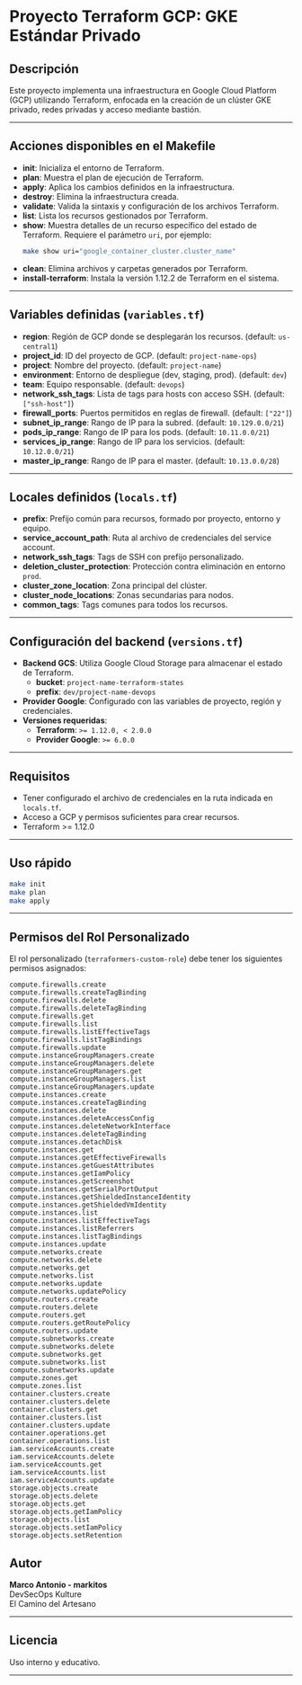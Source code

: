 # Proyecto Terraform GCP: GKE Estándar Privado


## Descripción
Este proyecto implementa una infraestructura en Google Cloud Platform (GCP) utilizando Terraform, enfocada en la creación de un clúster GKE privado, redes privadas y acceso mediante bastión.

---

## Acciones disponibles en el Makefile

- **init**: Inicializa el entorno de Terraform.
- **plan**: Muestra el plan de ejecución de Terraform.
- **apply**: Aplica los cambios definidos en la infraestructura.
- **destroy**: Elimina la infraestructura creada.
- **validate**: Valida la sintaxis y configuración de los archivos Terraform.
- **list**: Lista los recursos gestionados por Terraform.
- **show**: Muestra detalles de un recurso específico del estado de Terraform. Requiere el parámetro `uri`, por ejemplo:
  ```bash
  make show uri="google_container_cluster.cluster_name"
  ```
- **clean**: Elimina archivos y carpetas generados por Terraform.
- **install-terraform**: Instala la versión 1.12.2 de Terraform en el sistema.

---

## Variables definidas (`variables.tf`)

- **region**: Región de GCP donde se desplegarán los recursos. (default: `us-central1`)
- **project_id**: ID del proyecto de GCP. (default: `project-name-ops`)
- **project**: Nombre del proyecto. (default: `project-name`)
- **environment**: Entorno de despliegue (dev, staging, prod). (default: `dev`)
- **team**: Equipo responsable. (default: `devops`)
- **network_ssh_tags**: Lista de tags para hosts con acceso SSH. (default: `["ssh-host"]`)
- **firewall_ports**: Puertos permitidos en reglas de firewall. (default: `["22"]`)
- **subnet_ip_range**: Rango de IP para la subred. (default: `10.129.0.0/21`)
- **pods_ip_range**: Rango de IP para los pods. (default: `10.11.0.0/21`)
- **services_ip_range**: Rango de IP para los servicios. (default: `10.12.0.0/21`)
- **master_ip_range**: Rango de IP para el master. (default: `10.13.0.0/28`)

---

## Locales definidos (`locals.tf`)

- **prefix**: Prefijo común para recursos, formado por proyecto, entorno y equipo.
- **service_account_path**: Ruta al archivo de credenciales del service account.
- **network_ssh_tags**: Tags de SSH con prefijo personalizado.
- **deletion_cluster_protection**: Protección contra eliminación en entorno `prod`.
- **cluster_zone_location**: Zona principal del clúster.
- **cluster_node_locations**: Zonas secundarias para nodos.
- **common_tags**: Tags comunes para todos los recursos.

---

## Configuración del backend (`versions.tf`)

- **Backend GCS**: Utiliza Google Cloud Storage para almacenar el estado de Terraform.
  - **bucket**: `project-name-terraform-states`
  - **prefix**: `dev/project-name-devops`
- **Provider Google**: Configurado con las variables de proyecto, región y credenciales.
- **Versiones requeridas**:
  - **Terraform**: `>= 1.12.0, < 2.0.0`
  - **Provider Google**: `>= 6.0.0`

---

## Requisitos
- Tener configurado el archivo de credenciales en la ruta indicada en `locals.tf`.
- Acceso a GCP y permisos suficientes para crear recursos.
- Terraform >= 1.12.0

---

## Uso rápido
```bash
make init
make plan
make apply
```

---

## Permisos del Rol Personalizado
El rol personalizado (`terraformers-custom-role`) debe tener los siguientes permisos asignados:

```
compute.firewalls.create
compute.firewalls.createTagBinding
compute.firewalls.delete
compute.firewalls.deleteTagBinding
compute.firewalls.get
compute.firewalls.list
compute.firewalls.listEffectiveTags
compute.firewalls.listTagBindings
compute.firewalls.update
compute.instanceGroupManagers.create
compute.instanceGroupManagers.delete
compute.instanceGroupManagers.get
compute.instanceGroupManagers.list
compute.instanceGroupManagers.update
compute.instances.create
compute.instances.createTagBinding
compute.instances.delete
compute.instances.deleteAccessConfig
compute.instances.deleteNetworkInterface
compute.instances.deleteTagBinding
compute.instances.detachDisk
compute.instances.get
compute.instances.getEffectiveFirewalls
compute.instances.getGuestAttributes
compute.instances.getIamPolicy
compute.instances.getScreenshot
compute.instances.getSerialPortOutput
compute.instances.getShieldedInstanceIdentity
compute.instances.getShieldedVmIdentity
compute.instances.list
compute.instances.listEffectiveTags
compute.instances.listReferrers
compute.instances.listTagBindings
compute.instances.update
compute.networks.create
compute.networks.delete
compute.networks.get
compute.networks.list
compute.networks.update
compute.networks.updatePolicy
compute.routers.create
compute.routers.delete
compute.routers.get
compute.routers.getRoutePolicy
compute.routers.update
compute.subnetworks.create
compute.subnetworks.delete
compute.subnetworks.get
compute.subnetworks.list
compute.subnetworks.update
compute.zones.get
compute.zones.list
container.clusters.create
container.clusters.delete
container.clusters.get
container.clusters.list
container.clusters.update
container.operations.get
container.operations.list
iam.serviceAccounts.create
iam.serviceAccounts.delete
iam.serviceAccounts.get
iam.serviceAccounts.list
iam.serviceAccounts.update
storage.objects.create
storage.objects.delete
storage.objects.get
storage.objects.getIamPolicy
storage.objects.list
storage.objects.setIamPolicy
storage.objects.setRetention
```

## Autor
**Marco Antonio - markitos**  
DevSecOps Kulture  
El Camino del Artesano


---

## Licencia
Uso interno y educativo.

---

